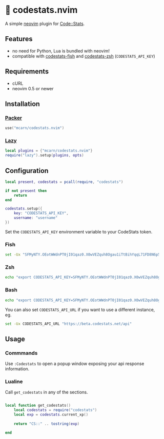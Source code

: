 🥬 codestats.nvim
=================

A simple [neovim](https://neovim.io) plugin for [Code::Stats](https://codestats.net).

## Features

- no need for Python, Lua is bundled with neovim!
- compatible with [codestats-fish](https://github.com/nyaa8/codestats-fish) and [codestats-zsh](https://gitlab.com/code-stats/code-stats-zsh) (`CODESTATS_API_KEY`)

## Requirements

- cURL
- neovim 0.5 or newer

## Installation

### [Packer](https://github.com/wbthomason/packer.nvim)

```lua
use("mcarn/codestats.nvim")
```

### [Lazy](https://github.com/folke/lazy.nvim)

```lua
local plugins = {"mcarn/codestats.nvim"}
require("lazy").setup(plugins, opts)
```

## Configuration

```lua
local present, codestats = pcall(require, "codestats")

if not present then
    return
end

codestats.setup({
    key: "CODESTATS_API_KEY",
    username: "username"
})
```

Set the `CODESTATS_API_KEY` environment variable to your CodeStats token.

### Fish

```sh
set -Ux "SFMyNTY.OEotWWdnPT0jI01qaz0.X0wVEZquh8Ogau1iTtBihYqqL71FD8N6p5ChQiIpaxQ"
```

### Zsh

```sh
echo "export CODESTATS_API_KEY=SFMyNTY.OEotWWdnPT0jI01qaz0.X0wVEZquh8Ogau1iTtBihYqqL71FD8N6p5ChQiIpaxQ" >> ~/.zshenv
```

### Bash

```sh
echo "export CODESTATS_API_KEY=SFMyNTY.OEotWWdnPT0jI01qaz0.X0wVEZquh8Ogau1iTtBihYqqL71FD8N6p5ChQiIpaxQ" >> ~/.bash_profile
```

You can also set `CODESTATS_API_URL` if you want to use a different instance, eg.

```sh
set -Ux CODESTATS_API_URL "https://beta.codestats.net/api"
```


## Usage

### Commmands

Use `:Codestats` to open a popup window exposing your api response information.

### Lualine

Call `get_codestats` in any of the sections.

```lua

local function get_codestats()
	local codestats = require("codestats")
	local exp = codestats.current_xp()
	
	return "CS::" .. tostring(exp)

end
```

